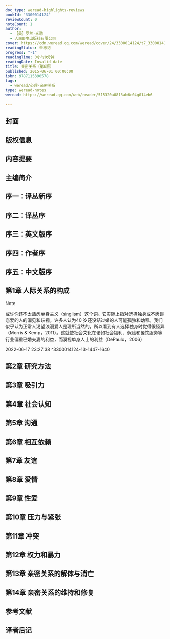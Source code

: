```yaml
---
doc_type: weread-highlights-reviews
bookId: "3300014124"
reviewCount: 0
noteCount: 1
author:
  - 【美】罗兰·米勒
  - 人民邮电出版社有限公司
cover: https://cdn.weread.qq.com/weread/cover/24/3300014124/t7_3300014124.jpg
readingStatus: 未标记
progress: "-1"
readingTime: 0小时0分钟
readingDate: Invalid date
title: 亲密关系（第6版）
published: 2015-06-01 00:00:00
isbn: 9787115390578
tags:
  - weread/心理-亲密关系
type: weread-notes
weread: https://weread.qq.com/web/reader/515320a0813ab6c04g014eb6

---
```



## 封面

## 版权信息

## 内容提要

## 主编简介

## 序一：译丛新序

## 序二：译丛序

## 序三：英文版序

## 序四：作者序

## 序五：中文版序

## 第1章 人际关系的构成

> [!NOTE] 
> 或许你还不太熟悉单身主义（singlism）这个词。它实际上指对选择独身或不愿谈恋爱的人的偏见和歧视。许多人认为40 岁还没结过婚的人可能孤独和幼稚。我们似乎认为正常人渴望浪漫爱人是理所当然的，所以看到有人选择独身时觉得很怪异（Morris & Kemp，2011）。这就使社会文化在诸如社会福利、保险和餐饮服务等行业偏重已婚夫妻的利益，而漠视单身人士的利益（DePaulo，2006）
> 
> 2022-06-17 23:27:38 ^3300014124-13-1447-1640

## 第2章 研究方法

## 第3章 吸引力

## 第4章 社会认知

## 第5章 沟通

## 第6章 相互依赖

## 第7章 友谊

## 第8章 爱情

## 第9章 性爱

## 第10章 压力与紧张

## 第11章 冲突

## 第12章 权力和暴力

## 第13章 亲密关系的解体与消亡

## 第14章 亲密关系的维持和修复

## 参考文献

## 译者后记

